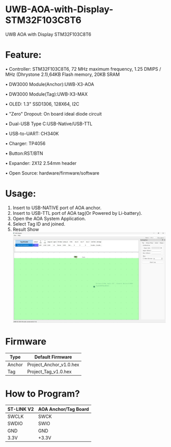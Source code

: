# UWB-AOA-with-Display-STM32F103C8T6

UWB AOA with Display STM32F103C8T6



# Feature:

• Controller: STM32F103C8T6, 72 MHz maximum frequency, 1.25 DMIPS / MHz (Dhrystone 2.1),64KB Flash memory, 20KB SRAM  

• DW3000 Module(Anchor):UWB-X3-AOA  

• DW3000 Module(Tag):UWB-X3-MAX  

• OLED: 1.3" SSD1306, 128X64, I2C  

• "Zero" Dropout: On board ideal diode circuit  

• Dual-USB Type C:USB-Native/USB-TTL  

• USB-to-UART: CH340K  

• Charger: TP4056  

• Button:RST/BTN  

• Expander: 2X12 2.54mm header  

• Open Source: hardware/firmware/software  

# Usage:

1. Insert to USB-NATIVE port of AOA anchor.  
2. Insert to USB-TTL port of AOA tag(Or Powered by Li-battery).  
3. Open the AOA System Application.  
4. Select Tag ID and joined.  
5. Result Show  
![](Images/AOA_System01.jpg)


# Firmware

| Type | Default Firmware | 
|---|---|
| Anchor | Project\_Anchor\_v1.0.hex |
| Tag | Project\_Tag\_v1.0.hex |

# How to Program?

|ST-LINK V2 |AOA Anchor/Tag Board|  
| ---- | ---- | 
|SWCLK|SWCK|  
|SWDIO|SWIO|  
|GND|GND|  
|3.3V|+3.3V|  





